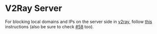 # V2Ray Server

For blocking local domains and IPs on the server side in [v2ray](https://www.v2ray.com/en/configuration/routing.html), follow [this](https://github.com/iranxray/hope/blob/main/routing.md#%D9%85%D8%B3%D8%AF%D9%88%D8%AF%D8%B3%D8%A7%D8%B2%DB%8C-%D8%A7%D8%B2-%D8%B3%D9%85%D8%AA-%D8%B3%D8%B1%D9%88%D8%B1) instructions (also be sure to check [#58](https://github.com/bootmortis/iran-hosted-domains/issues/58) too).